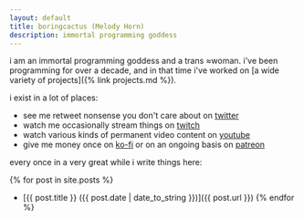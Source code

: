 ```yaml
---
layout: default
title: boringcactus (Melody Horn)
description: immortal programming goddess
---
```


i am an immortal programming goddess and a trans ≈woman.
i've been programming for over a decade, and in that time i've worked on [a wide variety of projects]({% link projects.md %}).

i exist in a lot of places:
- see me retweet nonsense you don't care about on [twitter](https://twitter.com/boring_cactus)
- watch me occasionally stream things on [twitch](https://www.twitch.tv/boringcactus)
- watch various kinds of permanent video content on [youtube](https://www.youtube.com/channel/UCw0N-UmLylMSnCtHZ7vagBw)
- give me money once on [ko-fi](https://ko-fi.com/boringcactus) or on an ongoing basis on [patreon](https://www.patreon.com/boringcactus)

every once in a very great while i write things here:

{% for post in site.posts %}
- [{{ post.title }} ({{ post.date | date_to_string }})]({{ post.url }})
{% endfor %}
